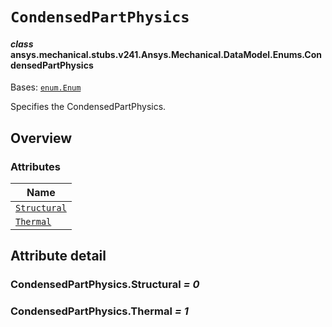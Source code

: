 <!-- vale off -->

<a id="condensedpartphysics"></a>

# `CondensedPartPhysics`

<a id="ansys.mechanical.stubs.v241.Ansys.Mechanical.DataModel.Enums.CondensedPartPhysics"></a>

#### *class* ansys.mechanical.stubs.v241.Ansys.Mechanical.DataModel.Enums.CondensedPartPhysics

Bases: [`enum.Enum`](https://docs.python.org/3/library/enum.html#enum.Enum)

Specifies the CondensedPartPhysics.

<!-- !! processed by numpydoc !! -->

<a id="overview"></a>

## Overview

### Attributes

| Name |
| ---------------------------------------------------- |
| [`Structural`](#CondensedPartPhysics.Structural) |
| [`Thermal`](#CondensedPartPhysics.Thermal) |

<a id="attribute-detail"></a>

## Attribute detail

<a id="CondensedPartPhysics.Structural"></a>

### CondensedPartPhysics.Structural *= 0*

<a id="CondensedPartPhysics.Thermal"></a>

### CondensedPartPhysics.Thermal *= 1*

<!-- vale on -->
